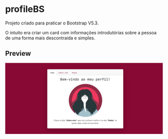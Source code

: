 # profileBS

Projeto criado para praticar o Bootstrap V5.3.

O intuito era criar um card com informações introdutórias sobre a pessoa de uma forma mais descontraída e simples.

## Preview
![Pré-visualização do projeto](./assets/img/preview.png)
